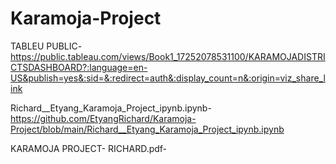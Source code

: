 # Karamoja-Project
TABLEU PUBLIC-https://public.tableau.com/views/Book1_17252078531100/KARAMOJADISTRICTSDASHBOARD?:language=en-US&publish=yes&:sid=&:redirect=auth&:display_count=n&:origin=viz_share_link

Richard__Etyang_Karamoja_Project_ipynb.ipynb-https://github.com/EtyangRichard/Karamoja-Project/blob/main/Richard__Etyang_Karamoja_Project_ipynb.ipynb

KARAMOJA PROJECT- RICHARD.pdf-
